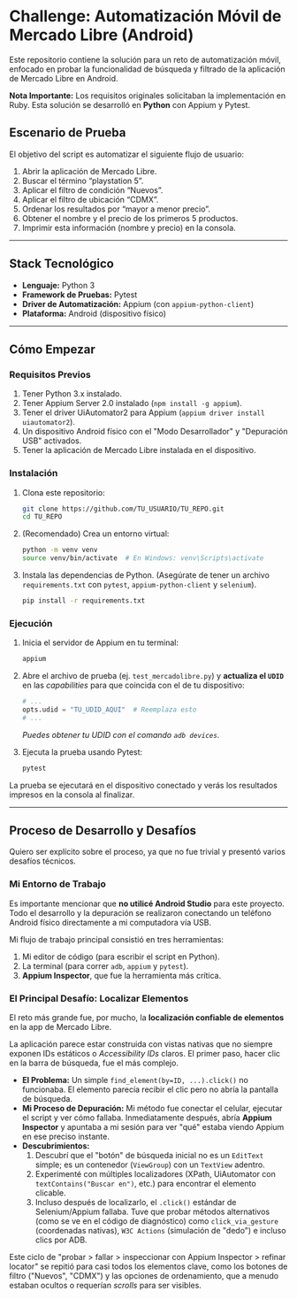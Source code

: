 # Challenge: Automatización Móvil de Mercado Libre (Android)

Este repositorio contiene la solución para un reto de automatización móvil, enfocado en probar la funcionalidad de búsqueda y filtrado de la aplicación de Mercado Libre en Android.

**Nota Importante:** Los requisitos originales solicitaban la implementación en Ruby. Esta solución se desarrolló en **Python** con Appium y Pytest.

## Escenario de Prueba

El objetivo del script es automatizar el siguiente flujo de usuario:

1.  Abrir la aplicación de Mercado Libre.
2.  Buscar el término “playstation 5”.
3.  Aplicar el filtro de condición “Nuevos”.
4.  Aplicar el filtro de ubicación “CDMX”.
5.  Ordenar los resultados por “mayor a menor precio”.
6.  Obtener el nombre y el precio de los primeros 5 productos.
7.  Imprimir esta información (nombre y precio) en la consola.

---

## Stack Tecnológico

- **Lenguaje:** Python 3
- **Framework de Pruebas:** Pytest
- **Driver de Automatización:** Appium (con `appium-python-client`)
- **Plataforma:** Android (dispositivo físico)

---

## Cómo Empezar

### Requisitos Previos

1.  Tener Python 3.x instalado.
2.  Tener Appium Server 2.0 instalado (`npm install -g appium`).
3.  Tener el driver UiAutomator2 para Appium (`appium driver install uiautomator2`).
4.  Un dispositivo Android físico con el "Modo Desarrollador" y "Depuración USB" activados.
5.  Tener la aplicación de Mercado Libre instalada en el dispositivo.

### Instalación

1.  Clona este repositorio:

    ```bash
    git clone https://github.com/TU_USUARIO/TU_REPO.git
    cd TU_REPO
    ```

2.  (Recomendado) Crea un entorno virtual:

    ```bash
    python -m venv venv
    source venv/bin/activate  # En Windows: venv\Scripts\activate
    ```

3.  Instala las dependencias de Python. (Asegúrate de tener un archivo `requirements.txt` con `pytest`, `appium-python-client` y `selenium`).

    ```bash
    pip install -r requirements.txt
    ```

### Ejecución

1.  Inicia el servidor de Appium en tu terminal:

    ```bash
    appium
    ```

2.  Abre el archivo de prueba (ej. `test_mercadolibre.py`) y **actualiza el `UDID`** en las _capabilities_ para que coincida con el de tu dispositivo:

    ```python
    # ...
    opts.udid = "TU_UDID_AQUI"  # Reemplaza esto
    # ...
    ```

    _Puedes obtener tu UDID con el comando `adb devices`._

3.  Ejecuta la prueba usando Pytest:

    ```bash
    pytest
    ```

La prueba se ejecutará en el dispositivo conectado y verás los resultados impresos en la consola al finalizar.

---

## Proceso de Desarrollo y Desafíos

Quiero ser explícito sobre el proceso, ya que no fue trivial y presentó varios desafíos técnicos.

### Mi Entorno de Trabajo

Es importante mencionar que **no utilicé Android Studio** para este proyecto. Todo el desarrollo y la depuración se realizaron conectando un teléfono Android físico directamente a mi computadora vía USB.

Mi flujo de trabajo principal consistió en tres herramientas:

1.  Mi editor de código (para escribir el script en Python).
2.  La terminal (para correr `adb`, `appium` y `pytest`).
3.  **Appium Inspector**, que fue la herramienta más crítica.

### El Principal Desafío: Localizar Elementos

El reto más grande fue, por mucho, la **localización confiable de elementos** en la app de Mercado Libre.

La aplicación parece estar construida con vistas nativas que no siempre exponen IDs estáticos o _Accessibility IDs_ claros. El primer paso, hacer clic en la barra de búsqueda, fue el más complejo.

- **El Problema:** Un simple `find_element(by=ID, ...).click()` no funcionaba. El elemento parecía recibir el clic pero no abría la pantalla de búsqueda.
- **Mi Proceso de Depuración:** Mi método fue conectar el celular, ejecutar el script y ver cómo fallaba. Inmediatamente después, abría **Appium Inspector** y apuntaba a mi sesión para ver "qué" estaba viendo Appium en ese preciso instante.
- **Descubrimientos:**
  1.  Descubrí que el "botón" de búsqueda inicial no es un `EditText` simple; es un contenedor (`ViewGroup`) con un `TextView` adentro.
  2.  Experimenté con múltiples localizadores (XPath, UiAutomator con `textContains("Buscar en")`, etc.) para encontrar el elemento clicable.
  3.  Incluso después de localizarlo, el `.click()` estándar de Selenium/Appium fallaba. Tuve que probar métodos alternativos (como se ve en el código de diagnóstico) como `click_via_gesture` (coordenadas nativas), `W3C Actions` (simulación de "dedo") e incluso clics por ADB.

Este ciclo de "probar \> fallar \> inspeccionar con Appium Inspector \> refinar locator" se repitió para casi todos los elementos clave, como los botones de filtro ("Nuevos", "CDMX") y las opciones de ordenamiento, que a menudo estaban ocultos o requerían _scrolls_ para ser visibles.
